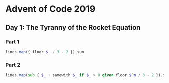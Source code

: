 # Advent of Code 2019

## Day 1: The Tyranny of the Rocket Equation
### Part 1
```raku
lines.map({ floor $_ / 3 - 2 }).sum
```

### Part 2
```raku
lines.map(sub { $_ + samewith $_ if $_ > 0 given floor $^m / 3 - 2 }).sum
```
